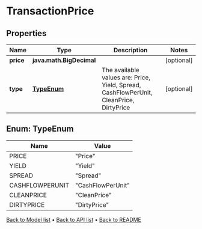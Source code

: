 

# TransactionPrice


## Properties

| Name | Type | Description | Notes |
|------------ | ------------- | ------------- | -------------|
|**price** | **java.math.BigDecimal** |  |  [optional] |
|**type** | [**TypeEnum**](#TypeEnum) | The available values are: Price, Yield, Spread, CashFlowPerUnit, CleanPrice, DirtyPrice |  [optional] |



## Enum: TypeEnum

| Name | Value |
|---- | -----|
| PRICE | &quot;Price&quot; |
| YIELD | &quot;Yield&quot; |
| SPREAD | &quot;Spread&quot; |
| CASHFLOWPERUNIT | &quot;CashFlowPerUnit&quot; |
| CLEANPRICE | &quot;CleanPrice&quot; |
| DIRTYPRICE | &quot;DirtyPrice&quot; |



[Back to Model list](../README.md#documentation-for-models) &#8226; [Back to API list](../README.md#documentation-for-api-endpoints) &#8226; [Back to README](../README.md)


